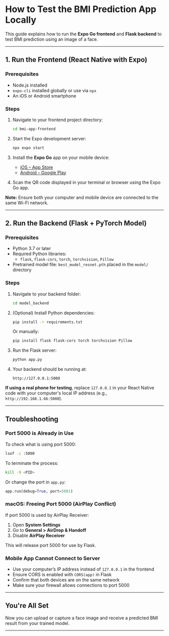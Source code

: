 # How to Test the BMI Prediction App Locally

This guide explains how to run the **Expo Go frontend** and **Flask backend** to test BMI prediction using an image of a face.

---

## 1. Run the Frontend (React Native with Expo)

### Prerequisites

- Node.js installed
- `expo-cli` installed globally or use via `npx`
- An iOS or Android smartphone

### Steps

1. Navigate to your frontend project directory:

   ```bash
   cd bmi-app-frontend
   ```

2. Start the Expo development server:

   ```bash
   npx expo start
   ```

3. Install the **Expo Go** app on your mobile device:
   - [iOS – App Store](https://apps.apple.com/app/expo-go/id982107779)
   - [Android – Google Play](https://play.google.com/store/apps/details?id=host.exp.exponent)

4. Scan the QR code displayed in your terminal or browser using the Expo Go app.

**Note:** Ensure both your computer and mobile device are connected to the same Wi-Fi network.

---

## 2. Run the Backend (Flask + PyTorch Model)

### Prerequisites

- Python 3.7 or later
- Required Python libraries:
  - `flask`, `flask-cors`, `torch`, `torchvision`, `Pillow`
- Pretrained model file: `best_model_resnet.pth` placed in the `model/` directory

### Steps

1. Navigate to your backend folder:

   ```bash
   cd model_backend
   ```

2. (Optional) Install Python dependencies:

   ```bash
   pip install -r requirements.txt
   ```

   Or manually:

   ```bash
   pip install flask flask-cors torch torchvision Pillow
   ```

3. Run the Flask server:

   ```bash
   python app.py
   ```

4. Your backend should be running at:

   ```
   http://127.0.0.1:5000
   ```

**If using a real phone for testing**, replace `127.0.0.1` in your React Native code with your computer's local IP address (e.g., `http://192.168.1.66:5000`).

---

## Troubleshooting

### Port 5000 is Already in Use

To check what is using port 5000:

```bash
lsof -i :5000
```

To terminate the process:

```bash
kill -9 <PID>
```

Or change the port in `app.py`:

```python
app.run(debug=True, port=5001)
```

### macOS: Freeing Port 5000 (AirPlay Conflict)

If port 5000 is used by AirPlay Receiver:

1. Open **System Settings**
2. Go to **General > AirDrop & Handoff**
3. Disable **AirPlay Receiver**

This will release port 5000 for use by Flask.

### Mobile App Cannot Connect to Server

- Use your computer’s IP address instead of `127.0.0.1` in the frontend
- Ensure CORS is enabled with `CORS(app)` in Flask
- Confirm that both devices are on the same network
- Make sure your firewall allows connections to port 5000

---

## You're All Set

Now you can upload or capture a face image and receive a predicted BMI result from your trained model.

---